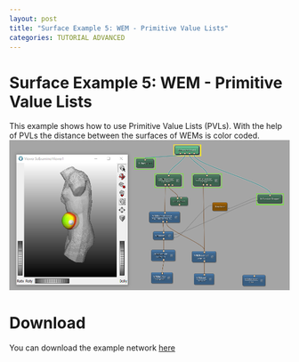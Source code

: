 ```yaml
---
layout: post
title: "Surface Example 5: WEM - Primitive Value Lists"
categories: TUTORIAL ADVANCED
---
```


# Surface Example 5: WEM - Primitive Value Lists
This example shows how to use Primitive Value Lists (PVLs). With the help of PVLs the distance between the surfaces of WEMs is color coded.
![Screenshot](/categories/data_objects/surface_objects/example5/image.png)

# Download
You can download the example network [here](/categories/data_objects/surface_objects/example5/SurfaceExample5.mlab)
